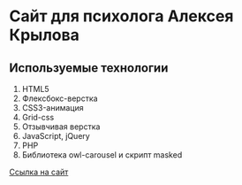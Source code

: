 # Сайт для психолога Алексея Крылова

## Используемые технологии
1. HTML5
3. Флексбокс-верстка
4. CSS3-анимация
5. Grid-css
6. Отзывчивая верстка
7. JavaScript, jQuery
8. PHP
9. Библиотека owl-carousel и скрипт masked

[Ссылка на сайт](https://www.alekseykrylov.ru/)
